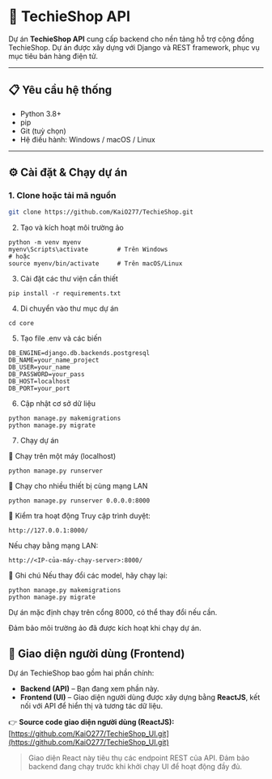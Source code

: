 # 🌟 TechieShop API

Dự án **TechieShop API** cung cấp backend cho nền tảng hỗ trợ cộng đồng TechieShop. Dự án được xây dựng với Django và REST framework, phục vụ mục tiêu bán hàng điện tử.

---

## 📋 Yêu cầu hệ thống

- Python 3.8+
- pip
- Git (tuỳ chọn)
- Hệ điều hành: Windows / macOS / Linux

---

## ⚙️ Cài đặt & Chạy dự án

### 1. Clone hoặc tải mã nguồn

```bash
git clone https://github.com/KaiO277/TechieShop.git
```

2. Tạo và kích hoạt môi trường ảo

```
python -m venv myenv
myenv\Scripts\activate        # Trên Windows
# hoặc
source myenv/bin/activate     # Trên macOS/Linux
```

3. Cài đặt các thư viện cần thiết

```
pip install -r requirements.txt
```

4. Di chuyển vào thư mục dự án

```
cd core
```

5. Tạo file .env và các biến

```
DB_ENGINE=django.db.backends.postgresql
DB_NAME=your_name_project
DB_USER=your_name
DB_PASSWORD=your_pass
DB_HOST=localhost
DB_PORT=your_port
```

6. Cập nhật cơ sở dữ liệu

```
python manage.py makemigrations
python manage.py migrate
```

7. Chạy dự án

🔸 Chạy trên một máy (localhost)

```
python manage.py runserver
```

🔸 Chạy cho nhiều thiết bị cùng mạng LAN

```
python manage.py runserver 0.0.0.0:8000
```

🧪 Kiểm tra hoạt động
Truy cập trình duyệt:

```
http://127.0.0.1:8000/
```

Nếu chạy bằng mạng LAN:

```
http://<IP-của-máy-chạy-server>:8000/
```

📝 Ghi chú
Nếu thay đổi các model, hãy chạy lại:

```
python manage.py makemigrations
python manage.py migrate
```

Dự án mặc định chạy trên cổng 8000, có thể thay đổi nếu cần.

Đảm bảo môi trường ảo đã được kích hoạt khi chạy dự án.

## 🔗 Giao diện người dùng (Frontend)

Dự án TechieShop bao gồm hai phần chính:

- **Backend (API)** – Bạn đang xem phần này.
- **Frontend (UI)** – Giao diện người dùng được xây dựng bằng **ReactJS**, kết nối với API để hiển thị và tương tác dữ liệu.

👉 **Source code giao diện người dùng (ReactJS):**  
[https://github.com/KaiO277/TechieShop_UI.git](https://github.com/KaiO277/TechieShop_UI.git)

> Giao diện React này tiêu thụ các endpoint REST của API. Đảm bảo backend đang chạy trước khi khởi chạy UI để hoạt động đầy đủ.
